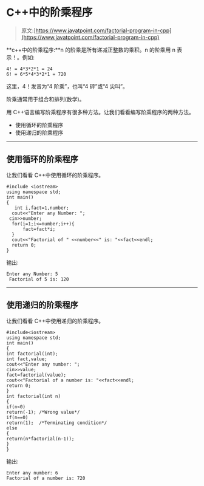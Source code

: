 # C++中的阶乘程序

> 原文:[https://www.javatpoint.com/factorial-program-in-cpp](https://www.javatpoint.com/factorial-program-in-cpp)

**c++中的阶乘程序:**n 的阶乘是所有递减正整数的乘积。n 的阶乘用 n 表示！。例如:

```
4! = 4*3*2*1 = 24
6! = 6*5*4*3*2*1 = 720  

```

这里，4！发音为“4 阶乘”，也叫“4 砰”或“4 尖叫”。

阶乘通常用于组合和排列(数学)。

用 C++语言编写阶乘程序有很多种方法。让我们看看编写阶乘程序的两种方法。

*   使用循环的阶乘程序
*   使用递归的阶乘程序

* * *

## 使用循环的阶乘程序

让我们看看 C++中使用循环的阶乘程序。

```
#include <iostream>
using namespace std;
int main()
{
   int i,fact=1,number;  
  cout<<"Enter any Number: ";  
 cin>>number;  
  for(i=1;i<=number;i++){  
      fact=fact*i;  
  }  
  cout<<"Factorial of " <<number<<" is: "<<fact<<endl;
  return 0;
}

```

输出:

```
Enter any Number: 5  
 Factorial of 5 is: 120   

```

* * *

## 使用递归的阶乘程序

让我们看看 C++中使用递归的阶乘程序。

```
#include<iostream>  
using namespace std;    
int main()  
{  
int factorial(int);  
int fact,value;  
cout<<"Enter any number: ";  
cin>>value;  
fact=factorial(value);  
cout<<"Factorial of a number is: "<<fact<<endl;  
return 0;  
}  
int factorial(int n)  
{  
if(n<0)  
return(-1); /*Wrong value*/    
if(n==0)  
return(1);  /*Terminating condition*/  
else  
{  
return(n*factorial(n-1));      
}  
}

```

输出:

```
Enter any number: 6   
Factorial of a number is: 720

```